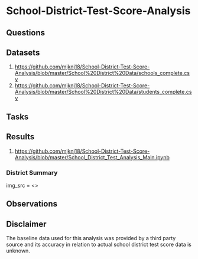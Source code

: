 # School-District-Test-Score-Analysis



## Questions



## Datasets

1. https://github.com/mjknj18/School-District-Test-Score-Analysis/blob/master/School%20District%20Data/schools_complete.csv
2. https://github.com/mjknj18/School-District-Test-Score-Analysis/blob/master/School%20District%20Data/students_complete.csv

## Tasks



## Results

1. https://github.com/mjknj18/School-District-Test-Score-Analysis/blob/master/School_District_Test_Analysis_Main.ipynb

### District Summary

img_src = <>

## Observations



## Disclaimer

The baseline data used for this analysis was provided by a third party source and its accuracy in relation to actual school district test score data is unknown.